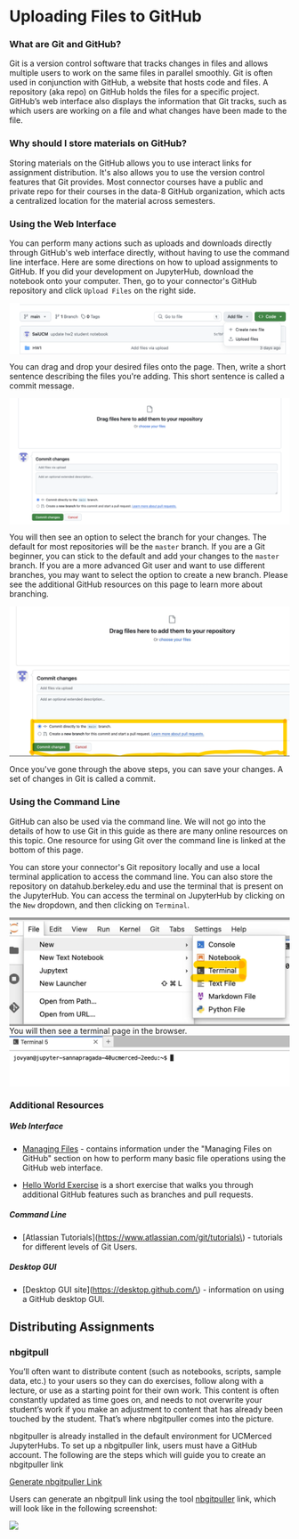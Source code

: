 # Uploading Files to GitHub <!-- {docsify-ignore} -->

### What are Git and GitHub? <!-- {docsify-ignore} -->

Git is a version control software that tracks changes in files and allows multiple users to work on the same files in parallel smoothly. Git is often used in conjunction with GitHub, a website that hosts code and files. A repository \(aka repo\) on GitHub holds the files for a specific project. GitHub’s web interface also displays the information that Git tracks, such as which users are working on a file and what changes have been made to the file.

### Why should I store materials on GitHub? <!-- {docsify-ignore} -->

Storing materials on the GitHub allows you to use interact links for assignment distribution. It's also allows you to use the version control features that Git provides. Most connector courses have a public and private repo for their courses in the data-8 GitHub organization, which acts a centralized location for the material across semesters.

### Using the Web Interface <!-- {docsify-ignore} -->

You can perform many actions such as uploads and downloads directly through GitHub's web interface directly, without having to use the command line interface. Here are some directions on how to upload assignments to GitHub. If you did your development on JupyterHub, download the notebook onto your computer. Then, go to your connector's GitHub repository and click `Upload Files` on the right side.

<div align="center" style="width: 100%;">
  <img src="./imgs/upload_files.png" alt="upload_files.png" style="max-width: 100%; height: auto; display: block; margin: 0 auto;">
</div>

You can drag and drop your desired files onto the page. Then, write a short sentence describing the files you're adding. This short sentence is called a commit message.


<div align="center" style="width: 100%;">
  <img src="./imgs/commit_changes.png" alt="commit_changes.png" style="max-width: 100%; height: auto; display: block; margin: 0 auto;">
</div>


You will then see an option to select the branch for your changes. The default for most repositories will be the `master` branch. If you are a Git beginner, you can stick to the default and add your changes to the `master` branch. If you are a more advanced Git user and want to use different branches, you may want to select the option to create a new branch. Please see the additional GitHub resources on this page to learn more about branching.


<div align="center" style="width: 100%;">
  <img src="./imgs/commit_changes_1.png" alt="commit_changes_1.png" style="max-width: 100%; height: auto; display: block; margin: 0 auto;">
</div>


Once you've gone through the above steps, you can save your changes. A set of changes in Git is called a commit.


### Using the Command Line <!-- {docsify-ignore} -->

GitHub can also be used via the command line. We will not go into the details of how to use Git in this guide as there are many online resources on this topic. One resource for using Git over the command line is linked at the bottom of this page.

You can store your connector's Git repository locally and use a local terminal application to access the command line. You can also store the repository on datahub.berkeley.edu and use the terminal that is present on the JupyterHub. You can access the terminal on JupyterHub by clicking on the `New` dropdown, and then clicking on `Terminal`.

<div align="center" style="width: 100%;">
  <img src="./imgs/terminal.png" alt="terminal.png" style="max-width: 100%; height: auto; display: block; margin: 0 auto;">
</div>
You will then see a terminal page in the browser.

<div align="center" style="width: 100%;">
  <img src="./imgs/terminal1.png" alt="terminal1.png" style="max-width: 100%; height: auto; display: block; margin: 0 auto;">
</div>

### Additional Resources <!-- {docsify-ignore} -->

##### **Web Interface** <!-- {docsify-ignore} -->

* [Managing Files](https://help.github.com/categories/managing-files-in-a-repository) - contains information under the "Managing Files on GitHub" section on how to perform many basic file operations using the GitHub web interface.

* [Hello World Exercise](https://guides.github.com/activities/hello-world) is a short exercise that walks you through additional GitHub features such as branches and pull requests.

##### Command Line <!-- {docsify-ignore} -->

* [Atlassian Tutorials](https://www.atlassian.com/git/tutorials\) - tutorials for different levels of Git Users.

##### Desktop GUI <!-- {docsify-ignore} -->

* [Desktop GUI site](https://desktop.github.com/\) - information on using a GitHub desktop GUI.

## Distributing Assignments

### nbgitpull <!-- {docsify-ignore} -->

You’ll often want to distribute content (such as notebooks, scripts, sample data, etc.) to your users so they can do exercises, follow along with a lecture, or use as a starting point for their own work. This content is often constantly updated as time goes on, and needs to not overwrite your student’s work if you make an adjustment to content that has already been touched by the student. That’s where nbgitpuller comes into the picture.

nbgitpuller is already installed in the default environment for UCMerced JupyterHubs. To set up a nbgitpuller link, users must have a GitHub account. The following are the steps which will guide you to create an nbgitpuller link

[Generate nbgitpuller Link](https://ucm-it.github.io/hpc_docs/#/jupyterhub?id=generate-nbgitpuller-link)

Users can generate an nbgitpull link using the tool [nbgitpuller](https://nbgitpuller.readthedocs.io/en/latest/link.html) link, which will look like in the following screenshot:


![](./imgs/nbgitpuller.008.png)
